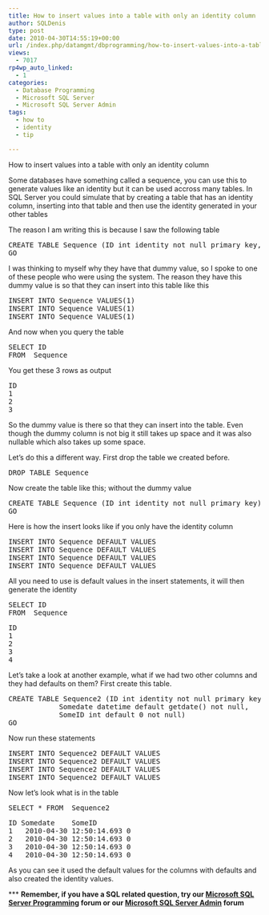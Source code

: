 ```yaml
---
title: How to insert values into a table with only an identity column
author: SQLDenis
type: post
date: 2010-04-30T14:55:19+00:00
url: /index.php/datamgmt/dbprogramming/how-to-insert-values-into-a-table-with-o/
views:
  - 7017
rp4wp_auto_linked:
  - 1
categories:
  - Database Programming
  - Microsoft SQL Server
  - Microsoft SQL Server Admin
tags:
  - how to
  - identity
  - tip

---
```

How to insert values into a table with only an identity column

Some databases have something called a sequence, you can use this to generate values like an identity but it can be used accross many tables. In SQL Server you could simulate that by creating a table that has an identity column, inserting into that table and then use the identity generated in your other tables
  
The reason I am writing this is because I saw the following table

<pre>CREATE TABLE Sequence (ID int identity not null primary key,Dummy tinyint)
GO</pre>

I was thinking to myself why they have that dummy value, so I spoke to one of these people who were using the system. The reason they have this dummy value is so that they can insert into this table like this

<pre>INSERT INTO Sequence VALUES(1)
INSERT INTO Sequence VALUES(1)
INSERT INTO Sequence VALUES(1)</pre>

And now when you query the table

<pre>SELECT ID 
FROM  Sequence </pre>

You get these 3 rows as output

<pre>ID
1
2
3</pre>

So the dummy value is there so that they can insert into the table. Even though the dummy column is not big it still takes up space and it was also nullable which also takes up some space.
  
Let&#8217;s do this a different way. First drop the table we created before.

<pre>DROP TABLE Sequence</pre>

Now create the table like this; without the dummy value

<pre>CREATE TABLE Sequence (ID int identity not null primary key)
GO</pre>

Here is how the insert looks like if you only have the identity column

<pre>INSERT INTO Sequence DEFAULT VALUES
INSERT INTO Sequence DEFAULT VALUES
INSERT INTO Sequence DEFAULT VALUES
INSERT INTO Sequence DEFAULT VALUES</pre>

All you need to use is default values in the insert statements, it will then generate the identity

<pre>SELECT ID 
FROM  Sequence </pre>

<pre>ID
1
2
3
4</pre>

Let&#8217;s take a look at another example, what if we had two other columns and they had defaults on them? First create this table.

<pre>CREATE TABLE Sequence2 (ID int identity not null primary key, 
			Somedate datetime default getdate() not null,
			SomeID int default 0 not null)
GO</pre>

Now run these statements

<pre>INSERT INTO Sequence2 DEFAULT VALUES
INSERT INTO Sequence2 DEFAULT VALUES
INSERT INTO Sequence2 DEFAULT VALUES
INSERT INTO Sequence2 DEFAULT VALUES</pre>

Now let&#8217;s look what is in the table

<pre>SELECT * FROM  Sequence2</pre>

<pre>ID	Somedate	SomeID
1	2010-04-30 12:50:14.693	0
2	2010-04-30 12:50:14.693	0
3	2010-04-30 12:50:14.693	0
4	2010-04-30 12:50:14.693	0</pre>

As you can see it used the default values for the columns with defaults and also created the identity values.

\*** **Remember, if you have a SQL related question, try our [Microsoft SQL Server Programming][1] forum or our [Microsoft SQL Server Admin][2] forum**<ins></ins>

 [1]: http://forum.ltd.local/viewforum.php?f=17
 [2]: http://forum.ltd.local/viewforum.php?f=22